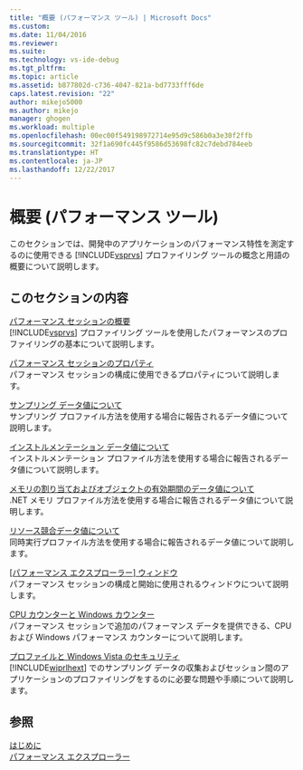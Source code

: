 ```yaml
---
title: "概要 (パフォーマンス ツール) | Microsoft Docs"
ms.custom: 
ms.date: 11/04/2016
ms.reviewer: 
ms.suite: 
ms.technology: vs-ide-debug
ms.tgt_pltfrm: 
ms.topic: article
ms.assetid: b877802d-c736-4047-821a-bd7733fff6de
caps.latest.revision: "22"
author: mikejo5000
ms.author: mikejo
manager: ghogen
ms.workload: multiple
ms.openlocfilehash: 00ec00f549198972714e95d9c586b0a3e30f2ffb
ms.sourcegitcommit: 32f1a690fc445f9586d53698fc82c7debd784eeb
ms.translationtype: HT
ms.contentlocale: ja-JP
ms.lasthandoff: 12/22/2017
---
```

# <a name="overviews-performance-tools"></a>概要 (パフォーマンス ツール)
このセクションでは、開発中のアプリケーションのパフォーマンス特性を測定するのに使用できる [!INCLUDE[vsprvs](../code-quality/includes/vsprvs_md.md)] プロファイリング ツールの概念と用語の概要について説明します。  
  
## <a name="in-this-section"></a>このセクションの内容  
 [パフォーマンス セッションの概要](../profiling/performance-session-overview.md)  
 [!INCLUDE[vsprvs](../code-quality/includes/vsprvs_md.md)] プロファイリング ツールを使用したパフォーマンスのプロファイリングの基本について説明します。  
  
 [パフォーマンス セッションのプロパティ](../profiling/performance-session-properties.md)  
 パフォーマンス セッションの構成に使用できるプロパティについて説明します。  
  
 [サンプリング データ値について](../profiling/understanding-sampling-data-values.md)  
 サンプリング プロファイル方法を使用する場合に報告されるデータ値について説明します。  
  
 [インストルメンテーション データ値について](../profiling/understanding-instrumentation-data-values.md)  
 インストルメンテーション プロファイル方法を使用する場合に報告されるデータ値について説明します。  
  
 [メモリの割り当ておよびオブジェクトの有効期間のデータ値について](../profiling/understanding-memory-allocation-and-object-lifetime-data-values.md)  
 .NET メモリ プロファイル方法を使用する場合に報告されるデータ値について説明します。  
  
 [リソース競合データ値について](../profiling/understanding-resource-contention-data-values.md)  
 同時実行プロファイル方法を使用する場合に報告されるデータ値について説明します。  
  
 [[パフォーマンス エクスプローラー] ウィンドウ](../profiling/performance-explorer-window.md)  
 パフォーマンス セッションの構成と開始に使用されるウィンドウについて説明します。  
  
 [CPU カウンターと Windows カウンター](../profiling/cpu-and-windows-counters.md)  
 パフォーマンス セッションで追加のパフォーマンス データを提供できる、CPU および Windows パフォーマンス カウンターについて説明します。  
  
 [プロファイルと Windows Vista のセキュリティ](../profiling/profiling-and-windows-vista-security.md)  
 [!INCLUDE[wiprlhext](../debugger/includes/wiprlhext_md.md)] でのサンプリング データの収集およびセッション間のアプリケーションのプロファイリングをするのに必要な問題や手順について説明します。  
  
## <a name="see-also"></a>参照  
 [はじめに](../profiling/getting-started-with-performance-tools.md)   
 [パフォーマンス エクスプローラー](../profiling/performance-explorer.md)
